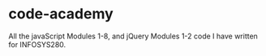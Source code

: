 # code-academy
All the javaScript Modules 1-8, and jQuery Modules 1-2 code I have written for INFOSYS280.
